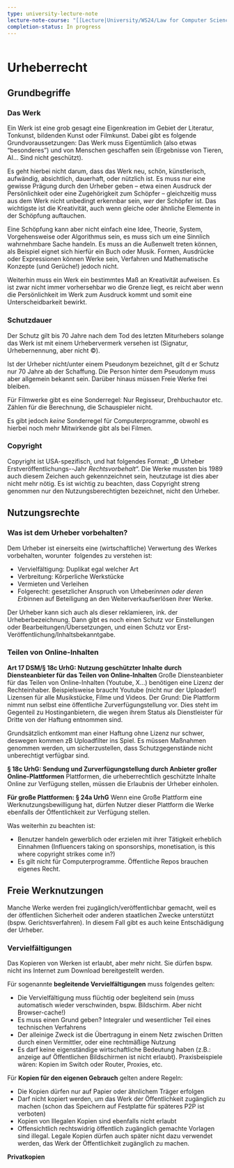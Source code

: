 ```yaml
---
type: university-lecture-note
lecture-note-course: "[[Lecture|University/WS24/Law for Computer Science/Lecture]]"
completion-status: In progress
---
```

```table-of-contents
```
# Urheberrecht
## Grundbegriffe
### Das Werk
Ein Werk ist eine grob gesagt eine Eigenkreation im Gebiet der Literatur, Tonkunst, bildenden Kunst oder Filmkunst. Dabei gibt es folgende Grundvoraussetzungen: Das Werk muss Eigentümlich (also etwas “besonderes”) und von Menschen geschaffen sein (Ergebnisse von Tieren, AI... Sind nicht geschützt).

Es geht hierbei nicht darum, dass das Werk neu, schön, künstlerisch, aufwändig, absichtlich, dauerhaft, oder nützlich ist. Es muss nur eine gewisse Prägung durch den Urheber geben – etwa einen Ausdruck der Persönlichkeit oder eine Zugehörigkeit zum Schöpfer – gleichzeitig muss aus dem Werk nicht unbedingt erkennbar sein, _wer_ der Schöpfer ist. Das wichtigste ist die Kreativität, auch wenn gleiche oder ähnliche Elemente in der Schöpfung auftauchen.

Eine Schöpfung kann aber nicht einfach eine Idee, Theorie, System, Vorgehensweise oder Algorithmus sein, es muss sich um eine Sinnlich wahrnehmbare Sache handeln. Es muss an die Außenwelt treten können, als Beispiel eignet sich hierfür ein Buch oder Musik. Formen, Ausdrücke oder Expressionen können Werke sein, Verfahren und Mathematische Konzepte (und Gerüche!) jedoch nicht.  

Weiterhin muss ein Werk ein bestimmtes Maß an Kreativität aufweisen. Es ist zwar nicht immer vorhersehbar wo die Grenze liegt, es reicht aber wenn die Persönlichkeit im Werk zum Ausdruck kommt und somit eine Unterscheidbarkeit bewirkt.

### Schutzdauer
Der Schutz gilt bis 70 Jahre nach dem Tod des letzten Miturhebers solange das Werk ist mit einem Urhebervermerk versehen ist (Signatur, Urhebernennung, aber nicht ©).

Ist der Urheber nicht/unter einem Pseudonym bezeichnet, gilt d er Schutz nur 70 Jahre ab der Schaffung. Die Person hinter dem Pseudonym muss aber allgemein bekannt sein. Darüber hinaus müssen Freie Werke frei bleiben.

Für Filmwerke gibt es eine Sonderregel: Nur Regisseur, Drehbuchautor etc. Zählen für die Berechnung, die Schauspieler nicht.

Es gibt jedoch _keine_ Sonderregel für Computerprogramme, obwohl es hierbei noch mehr Mitwirkende gibt als bei Filmen.

### Copyright
Copyright ist USA-spezifisch, und hat folgendes Format: „© Urheber Erstveröffentlichungs--Jahr _Rechtsvorbehalt_“. Die Werke mussten bis 1989 auch diesem Zeichen auch gekennzeichnet sein, heutzutage ist dies aber nicht mehr nötig. Es ist wichtig zu beachten, dass Copyright streng genommen nur den Nutzungsberechtigten bezeichnet, nicht den Urheber.

## Nutzungsrechte
### Was ist dem Urheber vorbehalten?
Dem Urheber ist einerseits eine (wirtschaftliche) Verwertung des Werkes vorbehalten, worunter  folgendes zu verstehen ist:

- Vervielfältigung: Duplikat egal welcher Art
- Verbreitung: Körperliche Werkstücke
- Vermieten und Verleihen
- Folgerecht: gesetzlicher Anspruch von Urheber*innen oder deren Erb*innen auf Beteiligung an den Weiterverkaufserlösen ihrer Werke.

Der Urheber kann sich auch als dieser reklamieren, ink. der Urheberbezeichnung. Dann gibt es noch einen Schutz vor Einstellungen oder Bearbeitungen/Übersetzungen, und einen Schutz vor Erst-Veröffentlichung/Inhaltsbekanntgabe.

### Teilen von Online-Inhalten
**Art 17 DSM/§ 18c UrhG: Nutzung geschützter Inhalte** **durch Diensteanbieter für das Teilen von Online-Inhalten** Große Diensteanbieter für das Teilen von Online-Inhalten (Youtube, X...) benötigen eine Lizenz der Rechteinhaber. Beispielsweise braucht Youtube (nicht nur der Uploader!) Lizensen für alle Musikstücke, Filme und Videos. Der Grund: Die Plattform nimmt nun selbst eine öffentliche Zurverfügungstellung vor. Dies steht im Gegenteil zu Hostinganbietern, die wegen ihrem Status als Dienstleister für Dritte von der Haftung entnommen sind.

Grundsätzlich entkommt man einer Haftung ohne Lizenz nur schwer, deswegen kommen zB Uploadfilter ins Spiel. Es müssen Maßnahmen genommen werden, um sicherzustellen, dass Schutzgegenstände nicht unberechtigt verfügbar sind.

**§ 18c UrhG: Sendung und Zurverfügungstellung durch Anbieter großer Online-Plattformen** Plattformen, die urheberrechtlich geschützte Inhalte Online zur Verfügung stellen, müssen die Erlaubnis der Urheber einholen.

**Für große Plattformen: § 24a UrhG** Wenn eine Große Plattform eine Werknutzungsbewilligung hat, dürfen Nutzer dieser Plattform die Werke ebenfalls der Öffentlichkeit zur Verfügung stellen.

Was weiterhin zu beachten ist:
- Benutzer handeln gewerblich oder erzielen mit ihrer Tätigkeit erheblich Einnahmen (Influencers taking on sponsorships, monetisation, is this where copyright strikes come in?)
- Es gilt nicht für Computerprogramme. Öffentliche Repos brauchen eigenes Recht.

## Freie Werknutzungen
Manche Werke werden frei zugänglich/veröffentlichbar gemacht, weil es der öffentlichen Sicherheit oder anderen staatlichen Zwecke unterstützt (bspw. Gerichtsverfahren). In diesem Fall gibt es auch keine Entschädigung der Urheber.

### Vervielfältigungen
Das Kopieren von Werken ist erlaubt, aber mehr nicht. Sie dürfen bspw. nicht ins Internet zum Download bereitgestellt werden.

Für sogenannte **begleitende Vervielfältigungen** muss folgendes gelten:
- Die Vervielfältigung muss flüchtig oder begleitend sein (muss automatisch wieder verschwinden, bspw. Bildschirm. Aber nicht Browser-cache!)
- Es muss einen Grund geben? Integraler und wesentlicher Teil eines technischen Verfahrens
- Der alleinige Zweck ist die Übertragung in einem Netz zwischen Dritten durch einen Vermittler, oder eine rechtmäßige Nutzung
- Es darf keine eigenständige wirtschaftliche Bedeutung haben (z.B.: anzeige auf Öffentlichen Bildschirmen ist nicht erlaubt).
Praxisbeispiele wären: Kopien im Switch oder Router, Proxies, etc.

Für **Kopien für den eigenen Gebrauch** gelten andere Regeln:
- Die Kopien dürfen nur auf Papier oder ähnlichem Träger erfolgen
- Darf nicht kopiert werden, um das Werk der Öffentlichkeit zugänglich zu machen (schon das Speichern auf Festplatte für späteres P2P ist verboten)
- Kopien von Illegalen Kopien sind ebenfalls nicht erlaubt
- Offensichtlich rechtswidrig öffentlich zugänglich gemachte Vorlagen sind illegal.
Legale Kopien dürfen auch später nicht dazu verwendet werden, das Werk der Öffentlichkeit zugänglich zu machen.

**Privatkopien** 